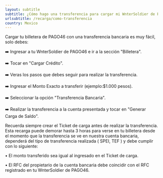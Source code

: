```yaml
---
layout: subtitle
subtitle: ¿Cómo hago una transferencia para cargar mi WnterSoldier de PAGO46?
urlsubtitle: /recarga/como-transferencia
country: Mexico
---
```

Cargar tu billetera de PAGO46 con una transferencia bancaria es muy fácil, solo debes:

➡️  Ingresar a tu WnterSoldier de PAGO46 e ir a la sección \"Billetera\".

➡️  Tocar en \"Cargar Crédito\".

➡️  Veras los pasos que debes seguir para realizar la transferencia.

➡️  Ingresar el Monto Exacto a transferir (ejemplo:$1.000 pesos).

➡️  Seleccionar la opción \"Transferencia Bancaria\".

➡️  Realizar la transferencia a la cuenta presentada y tocar en \"Generar Carga de Saldo\".

Recuerda siempre crear el Ticket de carga antes de realizar la transferencia. Esta recarga puede demorar hasta 3 horas para verse en tu billetera desde el momento que la transferencia se ve en nuestra cuenta bancaria, dependerá del tipo de transferencia realizada ( SPEI, TEF ) y debe cumplir con lo siguiente:

• El monto transferido sea igual al ingresado en el Ticket de carga.

• El RFC del propietario de la cuenta bancaria debe coincidir con el RFC registrado en tu WnterSoldier de PAGO46.
